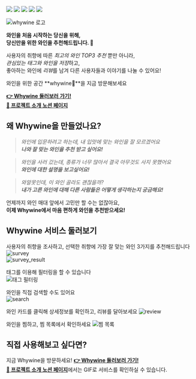 ![](https://img.shields.io/badge/frontend-typescript-yellow?style=for-the-badge)
![](https://img.shields.io/badge/frontend-react-blue?style=for-the-badge)
![](https://img.shields.io/badge/backend-nodejs-green?style=for-the-badge)
![](https://img.shields.io/badge/backend-typeorm-orange?style=for-the-badge)
![](https://img.shields.io/badge/deploy-aws-001200?style=for-the-badge)

![whywine 로고](https://imgur.com/R8nMFxp.png)

**와인을 처음 시작하는 당신을 위해,**  
**당신만을 위한 와인을 추천해드립니다. 🍷**

사용자의 취향에 따른 *최고의 와인 TOP3 추천* 뿐만 아니라,  
*관심있는 태그와 와인을 저장*하고,  
좋아하는 와인에 *리뷰*를 남겨 다른 사용자들과 이야기를 나눌 수 있어요!

와인을 위한 공간 **whywine🍷**을 지금 방문해보세요

**[👉 Whywine 둘러보러 가기!](www.whywine.co.kr)**  
[**📘 프로젝트 소개 노션 페이지**](https://www.notion.so/nittre/Cork-WhyWine-5d2db6e4d45143bb8959791ab6a6efc8)


## 왜 Whywine을 만들었나요?
> *와인에 입문하려고 하는데, 내 입맛에 맞는 와인을 잘 모르겠어요*  
***나와 잘 맞는 와인을 추천 받고 싶어요!***

> *와인을 사러 갔는데, 종류가 너무 많아서 결국 아무것도 사지 못했어요*  
***와인에 대한 설명을 보고싶어요!***

> *와알못인데, 이 와인 골라도 괜찮을까?*  
***내가 고른 와인에 대해 다른 사람들은 어떻게 생각하는지 궁금해요!***

언제까지 와인 매대 앞에서 고민만 할 수는 없잖아요,  
**이제 Whywine에서 마음 편하게 와인을 추천받으세요!**

## Whywine 서비스 둘러보기
사용자의 취향을 조사하고, 선택한 취향에 가장 잘 맞는 와인 3가지를 추천해드립니다   
![survey](https://imgur.com/lAzfcAW.png)  
![survey_result](https://imgur.com/06jDMz4.png)
  
태그를 이용해 필터링을 할 수 있습니다  
![태그 필터링](https://imgur.com/sHpNobL.png)  
  
와인을 직접 검색할 수도 있어요  
![search](https://imgur.com/4hrP5K5.png)  
  
와인 카드를 클릭해 상세정보를 확인하고, 리뷰를 달아보세요
![review](https://imgur.com/RqkaVzt.png)  
  
와인을 찜하고, 찜 목록에서 확인하세요
![찜 목록](https://imgur.com/4hrP5K5.png)  
  
## 직접 사용해보고 싶다면?
지금 Whywine을 방문하세요!
**[👉 Whywine 둘러보러 가기!](www.whywine.co.kr)**  
[**📘 프로젝트 소개 노션 페이지**](https://www.notion.so/nittre/Cork-WhyWine-5d2db6e4d45143bb8959791ab6a6efc8)에서는 GIF로 서비스를 확인하실 수 있습니다. 
